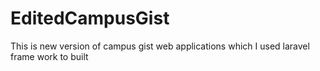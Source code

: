 # EditedCampusGist
This is new version of campus gist web applications which I used laravel frame work to built 
